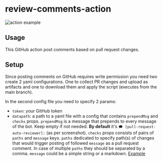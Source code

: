 # review-comments-action

![action example](https://raw.githubusercontent.com/pshergie/pull-request-auto-reviewer/main/img/example.jpg)

## Usage

This GitHub action post comments based on pull request changes.

## Setup

Since posting comments on GitHub requires write permission you need two create 2 yaml configurations. One to collect PR changes and upload as artifacts and one to download them and apply the script (executes from the main branch).

In the second config file you need to specify 2 params:

- `token`: your GitHub token
- `datapath`: a path to a yaml file with a config that contains `prependMsg` and `checks` props. `prependMsg` is a message that prepends to every message of the bot. Keep empty if not needed. **By default** it's `🗯️ [pull-request-auto-reviewer]:` (as per screenshot). `checks` props consists of pairs of `paths` and `message` keys. `paths` dedicated to specify path(s) of changes that would trigger posting of followed `message` as a pull request comment. In case of multiple `paths` they should be separated by a comma. `message` could be a simple string or a markdown. [Example](https://github.com/pshergie/pull-request-auto-reviewer/blob/main/docs/data.yml)
